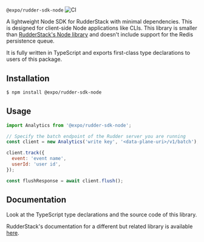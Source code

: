 #
`@expo/rudder-sdk-node` ![CI](https://github.com/expo/rudder-sdk-node/actions/workflows/ci.yml/badge.svg)

A lightweight Node SDK for RudderStack with minimal dependencies. This is designed for client-side
Node applications like CLIs. This library is smaller
than [RudderStack's Node library](https://github.com/rudderlabs/rudder-sdk-node) and doesn't include
support for the Redis persistence queue.

It is fully written in TypeScript and exports first-class type declarations to users of this
package.

## Installation

```bash
$ npm install @expo/rudder-sdk-node
```

## Usage

```js
import Analytics from '@expo/rudder-sdk-node';

// Specify the batch endpoint of the Rudder server you are running
const client = new Analytics('write key', '<data-plane-uri>/v1/batch');

client.track({
  event: 'event name',
  userId: 'user id',
});

const flushResponse = await client.flush();
```

## Documentation

Look at the TypeScript type declarations and the source code of this library.

RudderStack's documentation for a different but related library is
available [here](https://docs.rudderstack.com/rudderstack-sdk-integration-guides/rudderstack-node-sdk).

